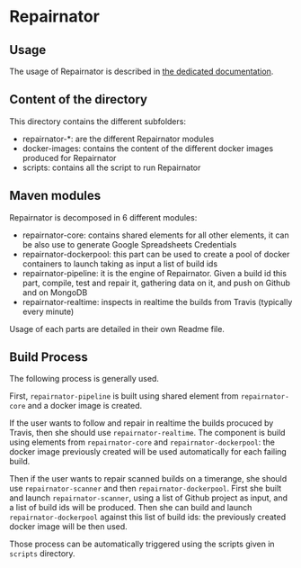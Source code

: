 # Repairnator

## Usage

The usage of Repairnator is described in [the dedicated documentation](/doc/usage).

## Content of the directory

This directory contains the different subfolders:
  - repairnator-*: are the different Repairnator modules
  - docker-images: contains the content of the different docker images produced for Repairnator
  - scripts: contains all the script to run Repairnator

## Maven modules

Repairnator is decomposed in 6 different modules: 
  - repairnator-core: contains shared elements for all other elements, it can be also use to generate Google Spreadsheets Credentials
  - repairnator-dockerpool: this part can be used to create a pool of docker containers to launch taking as input a list of build ids
  - repairnator-pipeline: it is the engine of Repairnator. Given a build id this part, compile, test and repair it, gathering data on it, and push on Github and on MongoDB
  - repairnator-realtime: inspects in realtime the builds from Travis (typically every minute)

Usage of each parts are detailed in their own Readme file.

## Build Process 

The following process is generally used.

First, `repairnator-pipeline` is built using shared element from `repairnator-core` and a docker image is created. 

If the user wants to follow and repair in realtime the builds procuced by Travis, then she should use `repairnator-realtime`.
The component is build using elements from `repairnator-core` and `repairnator-dockerpool`: the docker image previously created will be used automatically for each failing build.

Then if the user wants to repair scanned builds on a timerange, she should use `repairnator-scanner` and then `repairnator-dockerpool`.
First she built and launch `repairnator-scanner`, using a list of Github project as input, and a list of build ids will be produced.
Then she can build and launch `repairnator-dockerpool` against this list of build ids: the previously created docker image will be then used.

Those process can be automatically triggered using the scripts given in `scripts` directory.
  
